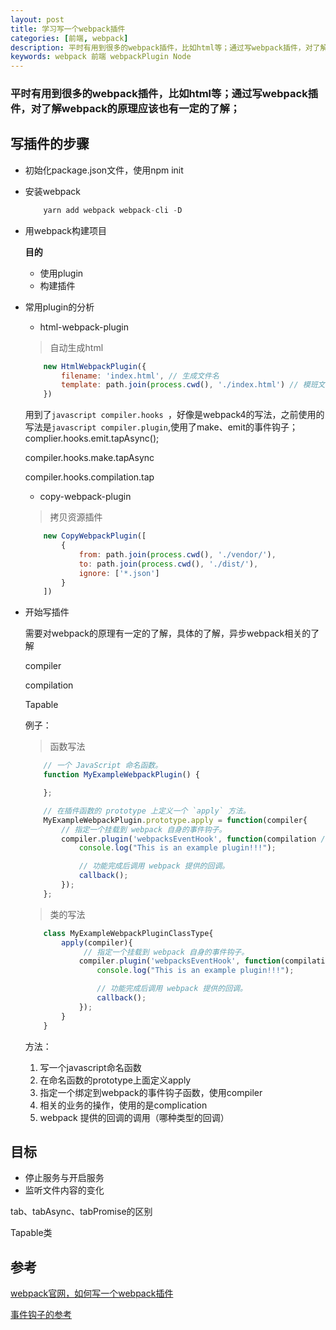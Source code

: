 ```yaml
---
layout: post
title: 学习写一个webpack插件
categories: [前端, webpack]
description: 平时有用到很多的webpack插件，比如html等；通过写webpack插件，对了解webpack的原理应该也有一定的了解
keywords: webpack 前端 webpackPlugin Node
---
```


<h3>平时有用到很多的webpack插件，比如html等；通过写webpack插件，对了解webpack的原理应该也有一定的了解；</h3>

## 写插件的步骤

- 初始化package.json文件，使用npm init

- 安装webpack
    
    ```javascript
        yarn add webpack webpack-cli -D
    ```

- 用webpack构建项目

    **目的**
    
    - 使用plugin    
    - 构建插件


- 常用plugin的分析

    - html-webpack-plugin
    
    > 自动生成html

    ```javascript
        new HtmlWebpackPlugin({
            filename: 'index.html', // 生成文件名
            template: path.join(process.cwd(), './index.html') // 模班文件
        })
    ```
    用到了```javascript compiler.hooks ```，好像是webpack4的写法，之前使用的写法是```javascript compiler.plugin```,使用了make、emit的事件钩子；complier.hooks.emit.tapAsync();

    compiler.hooks.make.tapAsync

    compiler.hooks.compilation.tap


    - copy-webpack-plugin

    > 拷贝资源插件

    ```javascript
        new CopyWebpackPlugin([
            {
                from: path.join(process.cwd(), './vendor/'),
                to: path.join(process.cwd(), './dist/'),
                ignore: ['*.json']
            }
        ])
    ```

- 开始写插件

    
    需要对webpack的原理有一定的了解，具体的了解，异步webpack相关的了解
    

    compiler

    compilation

    Tapable


    例子：

    > 函数写法

    ```javascript
        // 一个 JavaScript 命名函数。
        function MyExampleWebpackPlugin() {

        };

        // 在插件函数的 prototype 上定义一个 `apply` 方法。
        MyExampleWebpackPlugin.prototype.apply = function(compiler{
            // 指定一个挂载到 webpack 自身的事件钩子。
            compiler.plugin('webpacksEventHook', function(compilation /* 处理 webpack 内部实例的特定数据。*/, callback) {
                console.log("This is an example plugin!!!");

                // 功能完成后调用 webpack 提供的回调。
                callback();
            });
        };
    ```

    > 类的写法

    ```javascript
        class MyExampleWebpackPluginClassType{
            apply(compiler){
                 // 指定一个挂载到 webpack 自身的事件钩子。
                compiler.plugin('webpacksEventHook', function(compilation /* 处理 webpack 内部实例的特定数据。*/, callback) {
                    console.log("This is an example plugin!!!");

                    // 功能完成后调用 webpack 提供的回调。
                    callback();
                });
            }
        }
    ```


    方法：

    1. 写一个javascript命名函数
    2. 在命名函数的prototype上面定义apply
    3. 指定一个绑定到webpack的事件钩子函数，使用compiler
    4. 相关的业务的操作，使用的是complication
    5. webpack 提供的回调的调用（哪种类型的回调）

   

## 目标

- 停止服务与开启服务
- 监听文件内容的变化

tab、tabAsync、tabPromise的区别

Tapable类


## 参考

[webpack官网，如何写一个webpack插件](https://www.webpackjs.com/contribute/writing-a-plugin/)

[事件钩子的参考](https://www.webpackjs.com/api/compiler-hooks/)